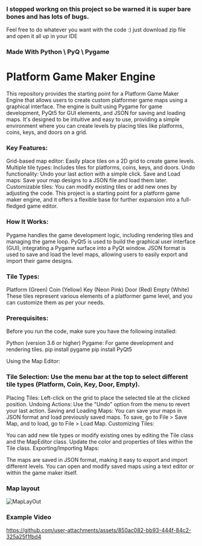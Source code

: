 ### I stopped workng on this project so be warned it is super bare bones and has lots of bugs. 
Feel free to do whatever you want with the code :) just download zip file and open it all up in your IDE 

### Made With Python \ PyQ \ Pygame

# Platform Game Maker Engine
This repository provides the starting point for a Platform Game Maker Engine that allows users to create custom platformer game maps using a graphical interface. The engine is built using Pygame for game development, PyQt5 for GUI elements, and JSON for saving and loading maps. It's designed to be intuitive and easy to use, providing a simple environment where you can create levels by placing tiles like platforms, coins, keys, and doors on a grid.

### Key Features:
Grid-based map editor: Easily place tiles on a 2D grid to create game levels.
Multiple tile types: Includes tiles for platforms, coins, keys, and doors.
Undo functionality: Undo your last action with a simple click.
Save and Load maps: Save your map designs to a JSON file and load them later.
Customizable tiles: You can modify existing tiles or add new ones by adjusting the code.
This project is a starting point for a platform game maker engine, and it offers a flexible base for further expansion into a full-fledged game editor.

### How It Works:
Pygame handles the game development logic, including rendering tiles and managing the game loop.
PyQt5 is used to build the graphical user interface (GUI), integrating a Pygame surface into a PyQt window.
JSON format is used to save and load the level maps, allowing users to easily export and import their game designs.

### Tile Types:
Platform (Green)
Coin (Yellow)
Key (Neon Pink)
Door (Red)
Empty (White)
These tiles represent various elements of a platformer game level, and you can customize them as per your needs.

### Prerequisites:
Before you run the code, make sure you have the following installed:

Python (version 3.6 or higher)
Pygame: For game development and rendering tiles.
pip install pygame 
pip install PyQt5 

Using the Map Editor:

### Tile Selection: Use the menu bar at the top to select different tile types (Platform, Coin, Key, Door, Empty).
Placing Tiles: Left-click on the grid to place the selected tile at the clicked position.
Undoing Actions: Use the "Undo" option from the menu to revert your last action.
Saving and Loading Maps: You can save your maps in JSON format and load previously saved maps. To save, go to File > Save Map, and to load, go to File > Load Map.
Customizing Tiles:

You can add new tile types or modify existing ones by editing the Tile class and the MapEditor class.
Update the color and properties of tiles within the Tile class.
Exporting/Importing Maps:

The maps are saved in JSON format, making it easy to export and import different levels. You can open and modify saved maps using a text editor or within the game maker itself.
### Map layout
![MapLayOut](https://github.com/user-attachments/assets/df946490-120f-4328-a20a-8419ac0b2e3e)



### Example Video

https://github.com/user-attachments/assets/850ac082-bb93-444f-84c2-325a25f1fbd4

